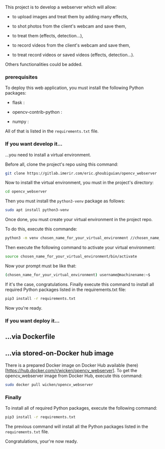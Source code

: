 This project is to develop a webserver which will allow:

* to upload images and treat them by adding many effects,

* to shot photos from the client's webcam and save them,

* to treat them (effects, detection...),

* to record videos from the client's webcam and save them,

* to treat record videos or saved videos (effects, detection...).

Others functionalities could be added.

### prerequisites

To deploy this web application, you must install the following Python packages:

* flask : 

* opencv-contrib-python :

* numpy :

All of that is listed in the `requirements.txt` file.

### If you want develop it...

...you need to install a virtual environment.

Before all, clone the project's repo using this command:

```bash
git clone https://gitlab.imerir.com/eric.ghoubiguian/opencv_webserver
```

Now to install the virtual environment, you must in the project's directory:

```bash
cd opencv_webserver
```

Then you must install the `python3-venv` package as follows:

```bash
sudo apt install python3-venv
```
Once done, you must create your virtual environment in the project repo.

To do this, execute this commande:

```bash
python3 -m venv chosen_name_for_your_virtual_environment //chosen_name_for_your_virtual_environment can be replaced by the name you want
```
Then execute the following command to activate your virtual environment:

```bash
source chosen_name_for_your_virtual_environment/bin/activate
```
Now your prompt must be like that:

```bash
(chosen_name_for_your_virtual_environment) username@machinename:~$
```
If it's the case, congratulations. Finally execute this command to install all required Python packages listed in the requirements.txt file:

```bash
pip3 install -r requirements.txt
```
Now you're ready.

### If you want deploy it...

## ...via Dockerfile

## ...via stored-on-Docker hub image

There is a prepared Docker image on Docker Hub available (here)[https://hub.docker.com/r/wicken/opencv_webserver]. To get the opencv_webserver image from Docker Hub, execute this command:

```bash
sudo docker pull wicken/opencv_webserver
```
### Finally

To install all of required Python packages, execute the following command:

```bash
pip3 install -r requirements.txt
```
The previous command will install all the Python packages listed in the `requirements.txt` file.

Congratulations, your're now ready.

